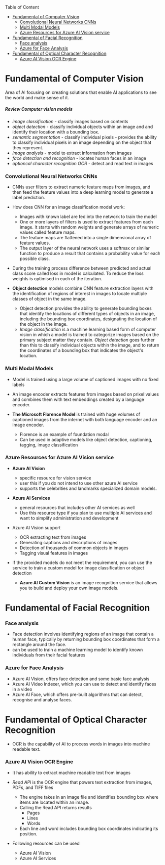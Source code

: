 
Table of Content
- [Fundamental of Computer Vision](#fundamental-of-computer-vision)
    - [Convolutional Neural Networks CNNs](#convolutional-neural-networks-cnns)
    - [Multi Modal Models](#multi-modal-models)
    - [Azure Resources for Azure AI Vision service](#azure-resources-for-azure-ai-vision-service)
- [Fundamental of Facial Recognition](#fundamental-of-facial-recognition)
    - [Face analysis](#face-analysis)
    - [Azure for Face Analysis](#azure-for-face-analysis)
- [Fundamental of Optical Character Recognition](#fundamental-of-optical-character-recognition)
    - [Azure AI Vision OCR Engine](#azure-ai-vision-ocr-engine)


# Fundamental of Computer Vision

Area of AI focusing on creating solutions that enable AI applications to see the world and make sense of it.

##### Review Computer vision models
- _image classification_ - classify images based on contents
- _object detection_ - classify individual objects within an image and and identify their location with a bounding box.
- _semantic segmentation_ - classify individual pixels
      - provides the ability to classify individual pixels in an image depending on the object that they represent.
- _image analysis_ - model to extract information from images
- _face detection and recognition_ - locates human faces in an image
- _optioncal character recognition OCR_ - detect and read text in images

### Convolutional Neural Networks CNNs
- CNNs user filters to extract numeric feature maps from images, and then feed the feature values into a deep learning model to generate a label prediction.
- How does CNN for an image classification model work:
    - Images with known label are fed into the network to train the model
    - One or more layers of filters is used to extract features from each image. It starts with random weights and generate arrays of numeric values called feature maps.
    - The feature maps are flattened into a single dimensional array of feature values.
    - The output layer of the neural network uses a softmax or similar function to produce a result that contains a probability value for each possible class.

- During the training process difference between predicted and actual class score called loss in model is calculated. To reduce the loss weights is optimised in each of the iteration. 

- **Object detection** models combine CNN feature extraction layers with the identification of regions of interest in images to locate multiple classes of object in the same image.
    - Object detection provides the ability to generate bounding boxes that identify the locations of different types of objects in an image, including the bounding box coordinates, designating the location of the object in the image.
    - _Image classification_ is a machine learning based form of computer vision in which a model is trained to categorize images based on the primary subject matter they contain. _Object detection_ goes further than this to classify individual objects within the image, and to return the coordinates of a bounding box that indicates the object's location.

### Multi Modal Models
- Model is trained using a large volume of captioned images with no fixed labels
- An image encoder extracts features from images based on prixel values and combines them with text embeddings created by a language encoder.
  
- **The Microsoft Florence Model** is trained with huge volumes of captioned images from the internet with both language encoder and an image encoder.
  - Florence is an example of foundation modal
  - Can be used in adaptive models like object detection, captioning, tagging, image classification

### Azure Resources for Azure AI Vision service

  - **Azure AI Vision**
      - specific resource for vision service
      - user this if you do not intend to use other azure AI service
      - supports the celebrities and landmarks specialized domain models.
  
  - **Azure AI Services**
      - general resources that includes other AI services as well
      - Use this resource type if you plan to use multiple AI services and want to simplify administration and development

  - Azure AI Vision support
      - OCR extracting text from images
      - Generating captions and descriptions of images
      - Detection of thousands of common objects in images
      - Tagging visual features in images
  - If the provided models do not meet the requirement, you can use the service to train a custom model for image classification or object detection
    - **Azure AI Custom Vision** is an image recognition service that allows you to build and deploy your own image models. 
  
# Fundamental of Facial Recognition

### Face analysis

- Face detection involves identifying regions of an image that contain a human face, typically by returning bounding box coordinates that form a rectangle around the face.
- can be used to train a machine learning model to identify known individuals from their facial features


### Azure for Face Analysis

- Azure AI Vision, offers face detection and some basic face analysis
- Azure AI Video Indexer, which you can use to detect and identify faces in a video
- Azure AI Face, which offers pre-built algorithms that can detect, recognise and analyse faces.

# Fundamental of Optical Character Recognition
- OCR is the capability of AI to process words in images into machine readable text.

### Azure AI Vision OCR Engine

- It has ability to extract machine readable text from images
- _Read API_ is the OCR engine that powers text extraction from images, PDFs, and TIFF files
  - The engine takes in an image file and identifies bounding box where items are located within an image.
  - Calling the Read API returns results
      - Pages
      - Lines
      - Words
  - Each line and word includes bounding box coordinates indicating its position.
  
- Following resources can be used
    - Azure AI Vision
    - Azure AI Services